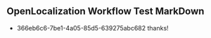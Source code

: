 ## OpenLocalization Workflow Test MarkDown
* 366eb6c6-7be1-4a05-85d5-639275abc682 
thanks!<!--HONumber=Mar16_HO3-->
